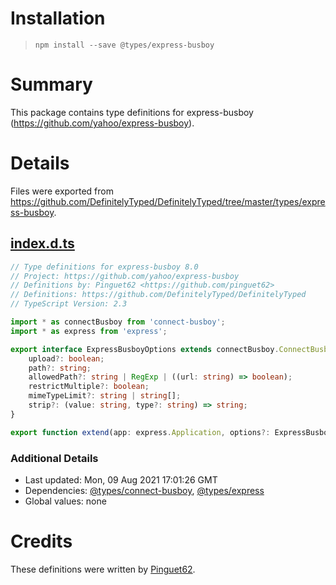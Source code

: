 # Installation
> `npm install --save @types/express-busboy`

# Summary
This package contains type definitions for express-busboy (https://github.com/yahoo/express-busboy).

# Details
Files were exported from https://github.com/DefinitelyTyped/DefinitelyTyped/tree/master/types/express-busboy.
## [index.d.ts](https://github.com/DefinitelyTyped/DefinitelyTyped/tree/master/types/express-busboy/index.d.ts)
````ts
// Type definitions for express-busboy 8.0
// Project: https://github.com/yahoo/express-busboy
// Definitions by: Pinguet62 <https://github.com/pinguet62>
// Definitions: https://github.com/DefinitelyTyped/DefinitelyTyped
// TypeScript Version: 2.3

import * as connectBusboy from 'connect-busboy';
import * as express from 'express';

export interface ExpressBusboyOptions extends connectBusboy.ConnectBusboyOptions {
    upload?: boolean;
    path?: string;
    allowedPath?: string | RegExp | ((url: string) => boolean);
    restrictMultiple?: boolean;
    mimeTypeLimit?: string | string[];
    strip?: (value: string, type?: string) => string;
}

export function extend(app: express.Application, options?: ExpressBusboyOptions): express.Application;

````

### Additional Details
 * Last updated: Mon, 09 Aug 2021 17:01:26 GMT
 * Dependencies: [@types/connect-busboy](https://npmjs.com/package/@types/connect-busboy), [@types/express](https://npmjs.com/package/@types/express)
 * Global values: none

# Credits
These definitions were written by [Pinguet62](https://github.com/pinguet62).
